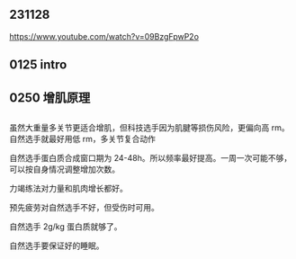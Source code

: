 ## 231128

https://www.youtube.com/watch?v=09BzgFpwP2o

## 0125 intro

## 0250 增肌原理

##

虽然大重量多关节更适合增肌，但科技选手因为肌腱等损伤风险，更偏向高 rm。自然选手就最好用低 rm，多关节复合动作

自然选手蛋白质合成窗口期为 24-48h。所以频率最好提高。一周一次可能不够，可以按自身情况调整增加次数。

力竭练法对力量和肌肉增长都好。

预先疲劳对自然选手不好，但受伤时可用。

自然选手 2g/kg 蛋白质就够了。

自然选手要保证好的睡眠。

